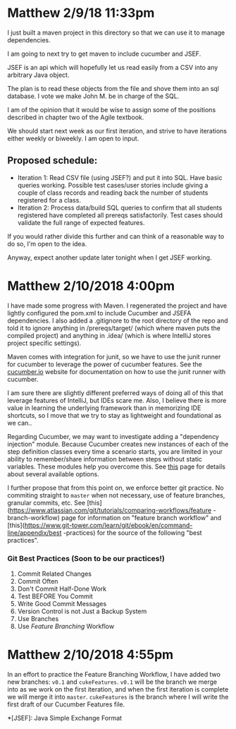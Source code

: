 Matthew 2/9/18 11:33pm
======================

I just built a maven project in this directory so that we can use it to manage dependencies.

I am going to next try to get maven to include cucumber and JSEF.

JSEF is an api which will hopefully let us read easily from a CSV into any arbitrary Java object.

The plan is to read these objects from the file and shove them into an sql database. I vote we make John M. be in charge of the SQL.

I am of the opinion that it would be wise to assign some of the positions described in chapter two of the Agile textbook. 

We should start next week as our first iteration, and strive to have iterations either weekly or biweekly. I am open to input. 

Proposed schedule:
------------------
+ Iteration 1: Read CSV file (using JSEF?) and put it into SQL. Have basic queries working.
                Possible test cases/user stories include giving a couple of class records and reading back the number of students registered for a class.
+ Iteration 2: Process data/build SQL queries to confirm that all students registered have completed all prereqs satisfactorily. 
                Test cases should validate the full range of expected features.

If you would rather divide this further and can think of a reasonable way to do so, I'm open to the idea.

Anyway, expect another update later tonight when I get JSEF working.


Matthew 2/10/2018 4:00pm
========================

I have made some progress with Maven. I regenerated the project and have lightly
configured the pom.xml to include Cucumber and JSEFA dependencies. I also added
a .gitignore to the root directory of the repo and told it to ignore anything
in /prereqs/target/ (which where maven puts the compiled project) and anything
in .idea/ (which is where IntelliJ stores project specific settings).

Maven comes with integration for junit, so we have to use the junit runner for
cucumber to leverage the power of cucumber features.
See the [cucumber.io](https://cucumber.io/docs/reference/jvm#junit-runner)
website for documentation on how to use the junit runner with cucumber.

I am sure there are slightly different preferred ways of doing all of this that
leverage features of IntelliJ, but IDEs scare me.
Also, I believe there is more value in learning the underlying framework than in
memorizing IDE shortcuts, so I move that we try to stay as lightweight and
foundational as we can..

Regarding Cucumber, we may want to investigate adding a "dependency injection"
module. Because Cucumber creates new instances of each of the step definition
classes every time a scenario starts, you are limited in your ability to
remember/share information between steps without static variables. These modules
help you overcome this. See [this](https://cucumber.io/docs/reference/java-di)
page for details about several available options. 

I further propose that from this point on, we enforce better git practice. No
commiting straight to `master` when not necessary, use of feature branches,
granular commits, etc.
See [this](https://www.atlassian.com/git/tutorials/comparing-workflows/feature
-branch-workflow) page for information on "feature branch workflow" and
[this](https://www.git-tower.com/learn/git/ebook/en/command-line/appendix/best
-practices) for the source of the following "best practices".

### Git Best Practices (Soon to be our practices!)
1. Commit Related Changes
2. Commit Often
3. Don't Commit Half-Done Work
4. Test BEFORE You Commit
5. Write Good Commit Messages
6. Version Control is not Just a Backup System
7. Use Branches
8. Use *Feature Branching* Workflow

Matthew 2/10/2018 4:55pm
========================

In an effort to practice the Feature Branching Workflow, I have added two new 
branches: `v0.1` and `cukeFeatures`. `v0.1` will be the branch we merge into
as we work on the first iteration, and when the first iteration is complete
we will merge it into `master`. `cukeFeatures` is the branch where I will write
the first draft of our Cucumber Features file. 






*[JSEF]: Java Simple Exchange Format
